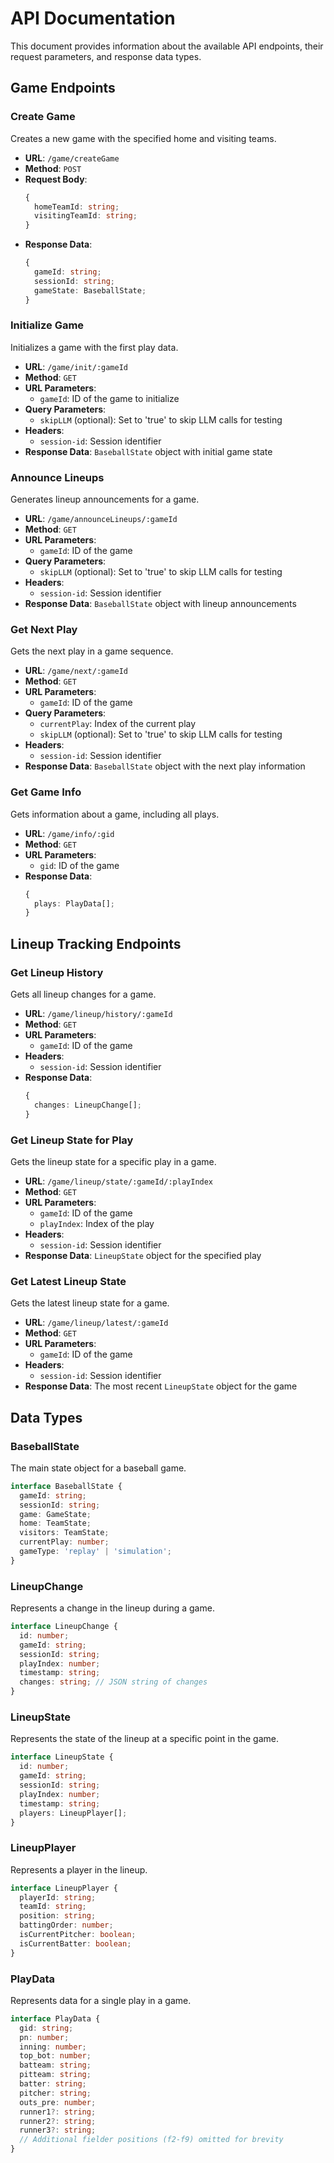 # API Documentation

This document provides information about the available API endpoints, their request parameters, and response data types.

## Game Endpoints

### Create Game

Creates a new game with the specified home and visiting teams.

- **URL**: `/game/createGame`
- **Method**: `POST`
- **Request Body**:
  ```typescript
  {
    homeTeamId: string;
    visitingTeamId: string;
  }
  ```
- **Response Data**:
  ```typescript
  {
    gameId: string;
    sessionId: string;
    gameState: BaseballState;
  }
  ```

### Initialize Game

Initializes a game with the first play data.

- **URL**: `/game/init/:gameId`
- **Method**: `GET`
- **URL Parameters**:
  - `gameId`: ID of the game to initialize
- **Query Parameters**:
  - `skipLLM` (optional): Set to 'true' to skip LLM calls for testing
- **Headers**:
  - `session-id`: Session identifier
- **Response Data**: `BaseballState` object with initial game state

### Announce Lineups

Generates lineup announcements for a game.

- **URL**: `/game/announceLineups/:gameId`
- **Method**: `GET`
- **URL Parameters**:
  - `gameId`: ID of the game
- **Query Parameters**:
  - `skipLLM` (optional): Set to 'true' to skip LLM calls for testing
- **Headers**:
  - `session-id`: Session identifier
- **Response Data**: `BaseballState` object with lineup announcements

### Get Next Play

Gets the next play in a game sequence.

- **URL**: `/game/next/:gameId`
- **Method**: `GET`
- **URL Parameters**:
  - `gameId`: ID of the game
- **Query Parameters**:
  - `currentPlay`: Index of the current play
  - `skipLLM` (optional): Set to 'true' to skip LLM calls for testing
- **Headers**:
  - `session-id`: Session identifier
- **Response Data**: `BaseballState` object with the next play information

### Get Game Info

Gets information about a game, including all plays.

- **URL**: `/game/info/:gid`
- **Method**: `GET`
- **URL Parameters**:
  - `gid`: ID of the game
- **Response Data**:
  ```typescript
  {
    plays: PlayData[];
  }
  ```

## Lineup Tracking Endpoints

### Get Lineup History

Gets all lineup changes for a game.

- **URL**: `/game/lineup/history/:gameId`
- **Method**: `GET`
- **URL Parameters**:
  - `gameId`: ID of the game
- **Headers**:
  - `session-id`: Session identifier
- **Response Data**:
  ```typescript
  {
    changes: LineupChange[];
  }
  ```

### Get Lineup State for Play

Gets the lineup state for a specific play in a game.

- **URL**: `/game/lineup/state/:gameId/:playIndex`
- **Method**: `GET`
- **URL Parameters**:
  - `gameId`: ID of the game
  - `playIndex`: Index of the play
- **Headers**:
  - `session-id`: Session identifier
- **Response Data**: `LineupState` object for the specified play

### Get Latest Lineup State

Gets the latest lineup state for a game.

- **URL**: `/game/lineup/latest/:gameId`
- **Method**: `GET`
- **URL Parameters**:
  - `gameId`: ID of the game
- **Headers**:
  - `session-id`: Session identifier
- **Response Data**: The most recent `LineupState` object for the game

## Data Types

### BaseballState

The main state object for a baseball game.

```typescript
interface BaseballState {
  gameId: string;
  sessionId: string;
  game: GameState;
  home: TeamState;
  visitors: TeamState;
  currentPlay: number;
  gameType: 'replay' | 'simulation';
}
```

### LineupChange

Represents a change in the lineup during a game.

```typescript
interface LineupChange {
  id: number;
  gameId: string;
  sessionId: string;
  playIndex: number;
  timestamp: string;
  changes: string; // JSON string of changes
}
```

### LineupState

Represents the state of the lineup at a specific point in the game.

```typescript
interface LineupState {
  id: number;
  gameId: string;
  sessionId: string;
  playIndex: number;
  timestamp: string;
  players: LineupPlayer[];
}
```

### LineupPlayer

Represents a player in the lineup.

```typescript
interface LineupPlayer {
  playerId: string;
  teamId: string;
  position: string;
  battingOrder: number;
  isCurrentPitcher: boolean;
  isCurrentBatter: boolean;
}
```

### PlayData

Represents data for a single play in a game.

```typescript
interface PlayData {
  gid: string;
  pn: number;
  inning: number;
  top_bot: number;
  batteam: string;
  pitteam: string;
  batter: string;
  pitcher: string;
  outs_pre: number;
  runner1?: string;
  runner2?: string;
  runner3?: string;
  // Additional fielder positions (f2-f9) omitted for brevity
}
```
